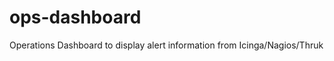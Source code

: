 ops-dashboard
=============

Operations Dashboard to display alert information from Icinga/Nagios/Thruk
